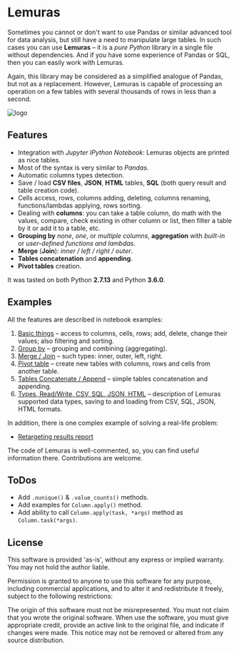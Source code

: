 # Lemuras

Sometimes you cannot or don't want to use Pandas or similar advanced tool for data analysis, but still have a need to manipulate large tables. In such cases you can use **Lemuras** – it is a *pure Python* library in a single file without dependencies. And if you have some experience of Pandas or SQL, then you can easily work with Lemuras.

Again, this library may be considered as a simplified analogue of Pandas, but not as a replacement. However, Lemuras is capable of processing an operation on a few tables with several thousands of rows in less than a second.

![logo](http://www.aivanf.com/static/cv/lemuras.png)

## Features

- Integration with *Jupyter IPython Notebook*: Lemuras objects are printed as nice tables.
- Most of the syntax is very similar to *Pandas*.
- Automatic columns types detection.
- Save / load **CSV files**, **JSON**, **HTML** tables, **SQL** (both query result and table creation code).
- Cells access, rows, columns adding, deleting, columns renaming, functions/lambdas applying, rows sorting.
- Dealing with **columns**: you can take a table column, do math with the values, compare, check existing in other column or list, then filter a table by it or add it to a table, etc.
- **Grouping by** *none*, *one*, or *multiple columns*, **aggregation** with *built-in* or *user-defined functions and lambdas*.
- **Merge** (**Join**): *inner / left / right / outer*.
- **Tables concatenation** and **appending**.
- **Pivot tables** creation.

It was tasted on both Python **2.7.13** and Python **3.6.0**.


## Examples

All the features are described in notebook examples:

1. [Basic things](https://github.com/AivanF/Lemuras/blob/master/Example%201%20-%20Basic%20things.ipynb) – access to columns, cells, rows; add, delete, change their values; also filtering and sorting.
1. [Group by](https://github.com/AivanF/Lemuras/blob/master/Example%202%20-%20Group%20By.ipynb) – grouping and combining (aggregating).
1. [Merge / Join](https://github.com/AivanF/Lemuras/blob/master/Example%203%20-%20Merge%20Join.ipynb) – such types: inner, outer, left, right.
1. [Pivot table](https://github.com/AivanF/Lemuras/blob/master/Example%204%20-%20Pivot%20table.ipynb) – create new tables with columns, rows and cells from another table.
1. [Tables Concatenate / Append](https://github.com/AivanF/Lemuras/blob/master/Example%205%20-%20Tables%20Concatenate%20Append.ipynb) – simple tables concatenation and appending.
1. [Types, Read/Write, CSV, SQL, JSON, HTML](https://github.com/AivanF/Lemuras/blob/master/Example%206%20-%20Types%20Read%20Write%20CSV%20SQL%20JSON%20HTML.ipynb) – description of Lemuras supported data types, saving to and loading from CSV, SQL, JSON, HTML formats.

In addition, there is one complex example of solving a real-life problem:

- [Retargeting results report](https://github.com/AivanF/Lemuras/blob/master/Complex%20Example%20-%20Retargeting%20results%20report.ipynb)

The code of Lemuras is well-commented, so, you can find useful information there. Contributions are welcome.


## ToDos

- Add `.nunique()` & `.value_counts()` methods.
- Add examples for `Column.apply()` method.
- Add ability to call `Column.apply(task, *args)` method as `Column.task(*args)`.

## License

 This software is provided 'as-is', without any express or implied warranty.
 You may not hold the author liable.

 Permission is granted to anyone to use this software for any purpose,
 including commercial applications, and to alter it and redistribute it freely,
 subject to the following restrictions:

 The origin of this software must not be misrepresented. You must not claim
 that you wrote the original software. When use the software, you must give
 appropriate credit, provide an active link to the original file, and indicate if changes were made.
 This notice may not be removed or altered from any source distribution.
